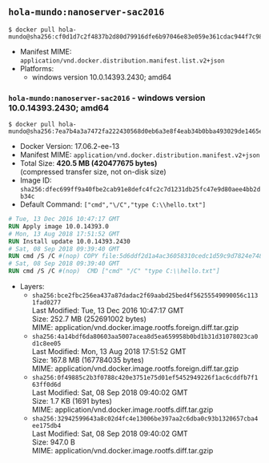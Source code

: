 ## `hola-mundo:nanoserver-sac2016`

```console
$ docker pull hola-mundo@sha256:cf0d1d7c2f4837b2d80d79916dfe6b97046e83e059e361cdac944f7c983ea9fd
```

-	Manifest MIME: `application/vnd.docker.distribution.manifest.list.v2+json`
-	Platforms:
	-	windows version 10.0.14393.2430; amd64

### `hola-mundo:nanoserver-sac2016` - windows version 10.0.14393.2430; amd64

```console
$ docker pull hola-mundo@sha256:7ea7b4a3a7472fa222430568d0eb6a3e8f4eab34b0bba493029de1465e4a926b
```

-	Docker Version: 17.06.2-ee-13
-	Manifest MIME: `application/vnd.docker.distribution.manifest.v2+json`
-	Total Size: **420.5 MB (420477675 bytes)**  
	(compressed transfer size, not on-disk size)
-	Image ID: `sha256:dfec699ff9a40fbe2cab91e8defc4fc2c7d1231db25fc47e9d80aee4bb2db34c`
-	Default Command: `["cmd","\/C","type C:\\hello.txt"]`

```dockerfile
# Tue, 13 Dec 2016 10:47:17 GMT
RUN Apply image 10.0.14393.0
# Mon, 13 Aug 2018 17:51:52 GMT
RUN Install update 10.0.14393.2430
# Sat, 08 Sep 2018 09:39:40 GMT
RUN cmd /S /C #(nop) COPY file:5d6ddf2d1a4ac36058310cedc1d59c9d7824e748fdd9fad29d0fc6ce4e2f80a8 in C: 
# Sat, 08 Sep 2018 09:39:40 GMT
RUN cmd /S /C #(nop)  CMD ["cmd" "/C" "type C:\\hello.txt"]
```

-	Layers:
	-	`sha256:bce2fbc256ea437a87dadac2f69aabd25bed4f56255549090056c1131fad0277`  
		Last Modified: Tue, 13 Dec 2016 10:47:17 GMT  
		Size: 252.7 MB (252691002 bytes)  
		MIME: application/vnd.docker.image.rootfs.foreign.diff.tar.gzip
	-	`sha256:4a14bdf6da80603aa5007acea8d5ea659958b0bd1b31d31078023ca0d1c8ee05`  
		Last Modified: Mon, 13 Aug 2018 17:51:52 GMT  
		Size: 167.8 MB (167784035 bytes)  
		MIME: application/vnd.docker.image.rootfs.foreign.diff.tar.gzip
	-	`sha256:0f49885c2b3f0788c420e3751e75d01ef5452949226f1ac6cddfb7f163ff0d6d`  
		Last Modified: Sat, 08 Sep 2018 09:40:02 GMT  
		Size: 1.7 KB (1691 bytes)  
		MIME: application/vnd.docker.image.rootfs.diff.tar.gzip
	-	`sha256:32942599643a8c02d4fc4e13006be397aa2c6dba0c93b1320657cba4ee175db4`  
		Last Modified: Sat, 08 Sep 2018 09:40:02 GMT  
		Size: 947.0 B  
		MIME: application/vnd.docker.image.rootfs.diff.tar.gzip
